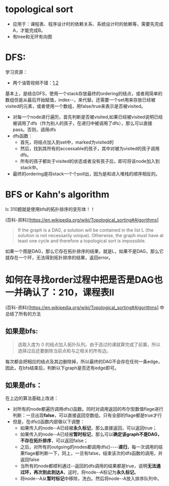 # topological sort

* 应用于：课程表、程序设计时的依赖关系、系统设计时的依赖等，需要先完成A，才能完成B。
* 有tree和无环有向图

# DFS:
学习资源：
* 两个油管视频不错：[1](https://www.youtube.com/watch?v=ddTC4Zovtbc),[2](https://www.youtube.com/watch?v=eL-KzMXSXXI)

基本上，是结合DFS，使用一个stack存放最终的ordering的结点，或者用简单的数组但是从最后开始赋值，index--，来代替。还需要一个set用来存放已经被visited的元素，或者使用一个数组，用false/true来表示是否被visited。


* 对每一个node进行遍历，首先判断是否被visited,如果已经被visited说明已经被调用了dfs（作为别人的孩子，在递归中被调用了dfs），那么可以直接pass。否则，调用dfs
* dfs函数：
   * 首先，将结点加入到set中，marked为visited的
   * 然后，找到其所有的accessable的孩子，其中对被为visited的孩子调用dfs。
   * 所有的孩子都处于visited的状态或者没有孩子后，即可将该node加入到stack中。
* 最终的ordering是将stack一个个poll出，因为是和进入堆栈的顺序相反的。

# BFS or Kahn's algorithm
lc 310题就是使用bfs的拓扑排序的变形体！！

(百科-资料)[https://en.wikipedia.org/wiki/Topological_sorting#Algorithms]

> If the graph is a DAG, a solution will be contained in the list L (the solution is not necessarily unique). Otherwise, the graph must have at least one cycle and therefore a topological sort is impossible.

如果一个图是DAG，那么它存在拓扑排序的结果，就是L，如果不是DAG，那么它就存在一个环，无法得到拓扑排序的结果，返回error。

# 如何在寻找order过程中把是否是DAG也一并确认了：210，课程表II
(百科-资料)[https://en.wikipedia.org/wiki/Topological_sorting#Algorithms] 中总结了所有的方法

## 如果是bfs:
> 选取入度为 0 的结点加入拓扑队列。由于选过的课就算完成了前置，所以选择过后还要删除当前点和与之相关的所有边。

每次都会把相应的结点及其边删除掉，所以最终的DAG不会存在任何一条edge，因此，在bfs结束后，判断以下graph是否还有edge即可。

## 如果是dfs：
在上边的算法基础上改进：
* 对所有的node都遍历调用dfs()函数。同时对调用返回的布尔型数值flage进行判断：一旦出现**false**，可以直接返回空数组，只有全部的flage都是true才行
* 但是，在dfs()函数内部做以下调整：
   * 如果传入的node--A已经被**永久标记**，那么直接返回，可以返回true；
   * 如果传入的node--A已经被**暂时标记**，那么可以**确定该graph不是DAG，不存在拓扑排序**，可以返回false；
   * 之后，对所有的outgoing的nodes都调用dfs()----**递归**，每一次调用的结果flage都判断一下，同上，一旦有false，结束该次的dfs函数的调用，并返回false
   * 当所有的node都顺利通过--返回的dfs调用的结果都是true，说明**无法通过环，再次到此到达A**，这时，将node--A标记为**永久标记**。
   * 将node--A从**暂时标记**中移除，洗白。然后将node--A放入排序队列中。
   
  
   
